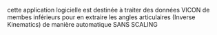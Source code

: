 cette application logicielle est destinée à traiter des données VICON de membes inférieurs pour en extraire les angles articulaires (Inverse Kinematics) de manière automatique SANS SCALING
